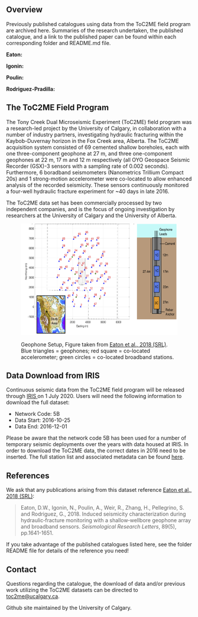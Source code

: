 <body>
<h2> Overview </h2>

<p> Previously published catalogues using data from the ToC2ME field program are archived here. Summaries of the research undertaken, the published catalogue, and a link to the published paper can be found within each corresponding folder and README.md file. </p>
    
<b> Eaton:</b>
    
<b> Igonin:</b>
   
<b> Poulin:</b>
    
<b> Rodriguez-Pradilla:</b>
  

<h2> The ToC2ME Field Program </h2>

<p> The Tony Creek Dual Microseismic Experiment (ToC2ME) field program was a research-led project by the University of Calgary, in collaboration with a number of industry partners, investigating hydraulic fracturing within the Kaybob-Duvernay horizon in the Fox Creek area, Alberta. The ToC2ME acquisition system consisted of 69 cemented shallow boreholes, each with one three-component geophone at 27 m, and three one-component geophones at 22 m, 17 m and 12 m respectively (all OYO Geospace Seismic Recorder (GSX)-3 sensors with a sampling rate of 0.002 seconds). Furthermore, 6 boradband seismometers (Nanometrics Trillium Compact 20s) and 1 strong-motion accelerometer were co-located to allow enhanced analysis of the recorded seismicity. These sensors continuously monitored a four-well hydraulic fracture experiment for ~40 days in late 2016. </p>

<p> The ToC2ME data set has been commercially processed by two independent companies, and is the focus of ongoing investigation by researchers at the University of Calgary and the University of Alberta. </p>

<figure>
  <p><img src="https://github.com/ToC2ME/ToC2ME/blob/master/Eaton2018_ToC2ME_Setup.png" alt="ToC2ME Geophone setup - Eaton et al., 2018 (SRL)" width="500" height="300px" text-align="center" font-style="italic" font-size="smaller" >
  <figcaption> Geophone Setup, Figure taken from <a href="https://pubs.geoscienceworld.org/ssa/srl/article/543218/induced-seismicity-characterization-during?casa_token=yArCmgQ71zcAAAAA:UXJD2MdzlhdUL5ne-4YOeuTvqB1ErPE0j6u0QSxSscg8X_ddWxPl50OUESPFCUn3MILZgKs"> Eaton et al., 2018 (SRL)</a>. Blue triangles = geophones; red square = co-located accelerometer; green circles = co-located broadband stations. </figcaption>
</figure>

<h2> Data Download from IRIS </h2>

<p> Continuous seismic data from the ToC2ME field program will be released through <a href="https://ds.iris.edu/ds/nodes/dmc/forms/breqfast-request/"> IRIS </a> on 1 July 2020. Users will need the following information to download the full dataset: </p>

<ul>
  <li>Network Code: 5B </li>
  <li>Data Start: 2016-10-25 </li>
  <li>Data End: 2016-12-01 </li>
</ul>

<p> Please be aware that the network code 5B has been used for a number of temporary seismic deployments over the years with data housed at IRIS. In order to download the ToC2ME data, the correct dates in 2016 need to be inserted. The full station list and associated metadata can be found <a href="https://ds.iris.edu/mda/5B/?starttime=2016-01-01T00:00:00&endtime=2017-12-31T23:59:59"> here</a>. </p>

<h2> References </h2>

<p> We ask that any publications arising from this dataset reference <a href="https://pubs.geoscienceworld.org/ssa/srl/article/543218/induced-seismicity-characterization-during?casa_token=yArCmgQ71zcAAAAA:UXJD2MdzlhdUL5ne-4YOeuTvqB1ErPE0j6u0QSxSscg8X_ddWxPl50OUESPFCUn3MILZgKs"> Eaton et al., 2018 (SRL)</a>: </p>

<p><blockquote> Eaton, D.W., Igonin, N., Poulin, A., Weir, R., Zhang, H., Pellegrino, S. and Rodriguez, G., 2018. Induced seismicity characterization during hydraulic‐fracture monitoring with a shallow‐wellbore geophone array and broadband sensors. <i> Seismological Research Letters</i>, 89(5), pp.1641-1651. </blockquote></p>

<p> If you take advantage of the published catalogues listed here, see the folder README file for details of the reference you need! </p>

<h2> Contact </h2>

<p> Questions regarding the catalogue, the download of data and/or previous work utilizing the ToC2ME datasets can be directed to <a href="mailto:toc2me@ucalgary.ca">toc2me@ucalgary.ca</a>. </p>

<p> Github site maintained by the University of Calgary. </p>

</body>
